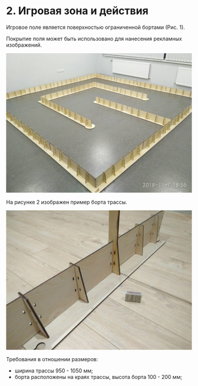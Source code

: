 # 2. Игровая зона и действия

Игровое поле является поверхностью ограниченной бортами (Рис. 1).

Покрытие поля может быть использовано для нанесения рекламных изображений.

![Рис.1 – Пример игрового поля (трассы)](../images/2-1.jpg)

На рисунке 2 изображен пример борта трассы.

![Рис.2 – Пример борта трассы](../images/2-2.jpg)

Требования в отношении размеров:
- ширина трассы 950 - 1050 мм;
- борта расположены на краях трассы, высота борта 100 - 200 мм;
